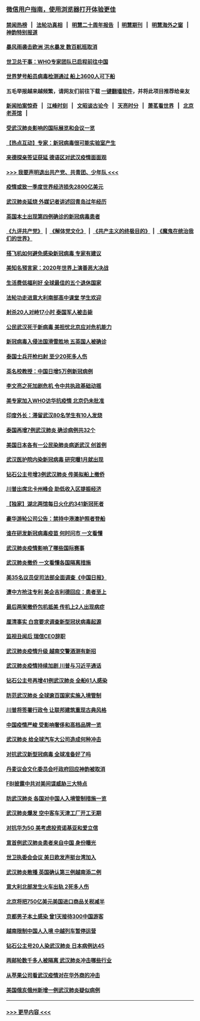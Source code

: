 ### [微信用户指南，使用浏览器打开体验更佳](https://github.com/gfw-breaker/banned-news1/blob/master/indexes/wechat-guide.md?t=0)
#### [禁闻热榜](热点新闻.md?t=0)  &nbsp;&nbsp;|&nbsp;&nbsp; [法轮功真相](https://github.com/gfw-breaker/truth/blob/master/README.md?t=0) &nbsp;&nbsp;|&nbsp;&nbsp; [明慧二十周年报告](https://github.com/gfw-breaker/mh-reports/blob/master/README.md?t=0) &nbsp;&nbsp;|&nbsp;&nbsp;[明慧期刊](https://github.com/gfw-breaker/mh-qikan) &nbsp;&nbsp;|&nbsp;&nbsp; [明慧海外之窗](https://github.com/gfw-breaker/mh-news/blob/master/README.md?t=0) &nbsp;&nbsp;|&nbsp;&nbsp; [神韵特别报道](https://github.com/gfw-breaker/mh-news/blob/master/shenyun.md?t=0)
#### [暴风雨袭击欧洲 洪水暴发 数百航班取消](../pages/nsc418/n11856453.md?t=02100911) 
#### [世卫总干事：WHO专家团队已启程前往中国](../pages/nsc418/n11856612.md?t=02100911) 
#### [世界梦号船员病毒检测通过 船上3600人可下船](../pages/nsc418/n11856520.md?t=02100911) 
#### 五毛举报越来越频繁，请网友们前往下载 [一键翻墙软件](https://github.com/gfw-breaker/ssr-accounts)，并将此项目推荐给亲友
#### [新闻拍案惊奇](https://github.com/gfw-breaker/banned-news1/blob/master/pages/link4.md) &nbsp;&nbsp;|&nbsp;&nbsp; [江峰时刻](https://github.com/gfw-breaker/banned-news1/blob/master/pages/link4.md) &nbsp;&nbsp;|&nbsp;&nbsp; [文昭谈古论今](https://github.com/gfw-breaker/banned-news1/blob/master/pages/link4.md) &nbsp;&nbsp;|&nbsp;&nbsp; [天亮时分](https://github.com/gfw-breaker/banned-news1/blob/master/pages/link4.md) &nbsp;&nbsp;|&nbsp;&nbsp; [萧茗看世界](https://github.com/gfw-breaker/banned-news1/blob/master/pages/link4.md) &nbsp;&nbsp;|&nbsp;&nbsp; [北京老茶馆](https://github.com/gfw-breaker/banned-news1/blob/master/pages/link4.md) &nbsp;&nbsp;|&nbsp;&nbsp; 
#### [受武汉肺炎影响的国际展览和会议一览](../pages/nsc418/n11856420.md?t=02100911) 
#### [【热点互动】专家：新冠病毒很可能实验室产生](../pages/nsc418/n11856378.md?t=02100911) 
#### [来德探亲签证获延 德语区对武汉疫情面面观](../pages/nsc418/n11856283.md?t=02100911) 
#### [>>> 我要声明退出共产党、共青团、少年队 <<<](https://github.com/begood0513/goodnews/blob/master/quit/letter.md) 
#### [疫情或致一季度世界经济损失2800亿美元](../pages/nsc418/n11855639.md?t=02100911) 
#### [武汉肺炎延烧 外媒记者讲述回青岛过年经历](../pages/nsc418/n11856159.md?t=02100911) 
#### [英国本土出现第四例确诊的新冠病毒患者](../pages/nsc418/n11855930.md?t=02100911) 
#### [《九评共产党》](https://github.com/begood0513/9ping.md/blob/master/README.md) &nbsp;|&nbsp; [《解体党文化》](../../../../jtdwh.md/blob/master/README.md)  &nbsp;|&nbsp; [《共产主义的终极目的》](../../../../gczydzjmd.md/blob/master/README.md) &nbsp;|&nbsp; [《魔鬼在统治我们的世界》](../../../../mgztzwmdsj.md/blob/master/README.md) 
#### [搭飞机如何避免感染新冠病毒 专家有建议](../pages/nsc418/n11853427.md?t=02100911) 
#### [美知名预言家：2020年世界上演善恶大决战](../pages/nsc418/n11855418.md?t=02100911) 
#### [生活费低福利好 全球最佳的五个退休国家](../pages/nsc418/n11848347.md?t=02100911) 
#### [法轮功走进意大利南部高中课堂 学生欢迎](../pages/nsc418/n11853859.md?t=02100911) 
#### [射杀20人对峙17小时 泰国军人被击毙](../pages/nsc418/n11854869.md?t=02100911) 
#### [公民武汉死于新病毒 美担忧北京应对危机能力](../pages/nsc418/n11854331.md?t=02100911) 
#### [新冠病毒入侵法国滑雪胜地 五英国人被确诊](../pages/nsc418/n11854307.md?t=02100911) 
#### [泰国士兵开枪扫射 至少20死多人伤](../pages/nsc418/n11854276.md?t=02100911) 
#### [英名校教授：中国日增5万例新冠病例](../pages/nsc418/n11854174.md?t=02100911) 
#### [李文亮之死加剧危机 令中共执政基础动摇](../pages/nsc418/n11854003.md?t=02100911) 
#### [美专家加入WHO访华抗疫情 北京仍未批准](../pages/nsc418/n11854043.md?t=02100911) 
#### [印度外长：滞留武汉80名学生有10人发烧](../pages/nsc418/n11853821.md?t=02100911) 
#### [泰国再增7例武汉肺炎 确诊病例共32个](../pages/nsc418/n11853808.md?t=02100911) 
#### [美国日本各有一公民染肺炎病逝武汉 创首例](../pages/nsc418/n11853509.md?t=02100911) 
#### [武汉医护院内染新冠病毒 研究曝1月就出现](../pages/nsc418/n11852928.md?t=02100911) 
#### [钻石公主号增3例武汉肺炎 传美拟船上撤侨](../pages/nsc418/n11853240.md?t=02100911) 
#### [川普出席北卡州峰会 助低收入区提振经济](../pages/nsc418/n11853232.md?t=02100911) 
#### [【独家】湖北两馆每日火化约341新冠死者](../pages/nsc418/n11845444.md?t=02100911) 
#### [豪华游轮公司公告：禁持中港澳护照者登船](../pages/nsc418/n11852761.md?t=02100911) 
#### [谁在研发新冠病毒疫苗 何时问市 一文看懂](../pages/nsc418/n11852840.md?t=02100911) 
#### [武汉肺炎疫情影响了哪些国际赛事](../pages/nsc418/n11852441.md?t=02100911) 
#### [武汉肺炎撤侨 一文看懂各国隔离措施](../pages/nsc418/n11844216.md?t=02100911) 
#### [美35名议员促司法部全面调查《中国日报》](../pages/nsc418/n11852435.md?t=02100911) 
#### [遭中方抢注专利 美企吉利德回应：患者至上](../pages/nsc418/n11852037.md?t=02100911) 
#### [最后两架撤侨包机抵美 传机上2人出现病症](../pages/nsc418/n11852173.md?t=02100911) 
#### [厘清事实 白宫要求调查新型冠状病毒起源](../pages/nsc418/n11852106.md?t=02100911) 
#### [监视丑闻后 瑞信CEO辞职](../pages/nsc418/n11852127.md?t=02100911) 
#### [武汉肺炎疫情升级 越南交警酒测有新招](../pages/nsc418/n11851632.md?t=02100911) 
#### [武汉肺炎疫情持续加剧 川普与习近平通话](../pages/nsc418/n11851613.md?t=02100911) 
#### [钻石公主号再增41例武汉肺炎 全船61人感染](../pages/nsc418/n11850401.md?t=02100911) 
#### [防范武汉肺炎 全球逾百国家实施入境管制](../pages/nsc418/n11850557.md?t=02100911) 
#### [川普将签署行政令 让联邦建筑重现古典风格](../pages/nsc418/n11850654.md?t=02100911) 
#### [中国疫情严峻 受影响奢侈和高档品牌一览](../pages/nsc418/n11850319.md?t=02100911) 
#### [武汉肺炎 给全球汽车大公司造成何种冲击](../pages/nsc418/n11850056.md?t=02100911) 
#### [对抗武汉新型冠病毒 全球准备好了吗](../pages/nsc418/n11850142.md?t=02100911) 
#### [丹麦议会文化委员会吁政府回应神韵被取消](../pages/nsc418/n11849312.md?t=02100911) 
#### [FBI披露中共对美间谍威胁三大特点](../pages/nsc418/n11849700.md?t=02100911) 
#### [防武汉肺炎 各国对中国人入境管制措施一览](../pages/nsc418/n11838726.md?t=02100911) 
#### [武汉肺炎爆发 空中客车天津工厂开工无期](../pages/nsc418/n11849634.md?t=02100911) 
#### [对抗华为5G 美考虑投资诺基亚和爱立信](../pages/nsc418/n11849510.md?t=02100911) 
#### [意首例武汉肺炎患者来自中国 身份曝光](../pages/nsc418/n11849454.md?t=02100911) 
#### [世卫执委会会议 美日欧发声挺台湾加入](../pages/nsc418/n11849433.md?t=02100911) 
#### [武汉肺炎散播 英国确认第三例越南添二例](../pages/nsc418/n11849439.md?t=02100911) 
#### [意大利北部发生火车出轨 2死多人伤](../pages/nsc418/n11848999.md?t=02100911) 
#### [北京将把750亿美元美国进口商品关税减半](../pages/nsc418/n11848896.md?t=02100911) 
#### [京都男子本土感染 曾1天接待300中国游客](../pages/nsc418/n11848641.md?t=02100911) 
#### [越南限制中国人入境 中越列车暂停运营](../pages/nsc418/n11847844.md?t=02100911) 
#### [钻石公主号20人染武汉肺炎 日本病例达45](../pages/nsc418/n11847823.md?t=02100911) 
#### [两邮轮数千多人被隔离 武汉肺炎冲击哪些行业](../pages/nsc418/n11847456.md?t=02100911) 
#### [从苹果公司看武汉疫情对在华外商的冲击](../pages/nsc418/n11847586.md?t=02100911) 
#### [美国俄亥俄州新增一例武汉肺炎疑似病例](../pages/nsc418/n11847714.md?t=02100911) 

----
#### [ >>> 更早内容 <<< ](../indexes/nsc418-earlier.md)
